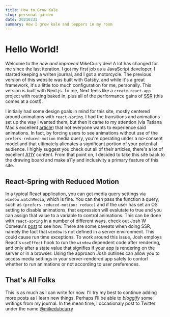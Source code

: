 ```yaml
---
title: How to Grow Kale
slug: personal-garden
date: 20210331
summary: How I grow kale and peppers in my room
---
```


# Hello World!
Welcome to the *new and improved* MikeCurry.dev! A lot has changed for me since the last iteration. I got my first job as a JavaScript developer, I started keeping a writen journal, and I got a motorcycle. The previous version of this website was built with Gatsby, and while it's a great framework, it's a little too much configuration for me, personally. This version is built with Next.js. To me, Next feels like a `create-react-app` project with routing baked in, plus all of the performance gains of <abbr title="server side rendering">SSR</abbr> (this comes at a cost!). 

I initially had some design goals in mind for this site, mostly centered around animations with `react-spring`. I had the transitions and animations set up the way I wanted them, but then it came to my attention (via Tatiana Mac's excellent [article](https://tatianamac.com/posts/prefers-reduced-motion/)) that not everyone wants to experience said animations. In fact, by forcing users to see animations without use of the `prefers-reduced-motion` media query, you're operating under a no-consent model and that ultimately alienates a significant portion of your potential audience. I highly suggest you check out all of their articles, there's a lot of excellent <abbr title="numeronym for accessability">A11Y</abbr> content. From that point on, I decided to take this site back to the drawing board and make a11y and inclusivity a primary feature of this site.

## React-Spring with Reduced Motion
In a typical React application, you can get media query settings via `window.watchMedia`, which is fine. You can then pass the function a query, such as `(prefers-reduced-motion: reduce)` and if the user has set an OS setting to disable animations, that expression will evalutate to true and you can assign that value to a variable to control animations. This can be done with `react-spring` in a number of different ways, check out Josh W Comeau's [post](https://www.joshwcomeau.com/react/prefers-reduced-motion/) to see how. There are some caveats when doing SSR, namely the fact that `window` is not defined in a server environment. This could cause run time exceptions. To work around this issue, Josh employs React's `useEffect` hook to run the `window` dependent code after rendering, and only after a state value that signifies if your app is rendering on the server or in a browser. Using the approach Josh outlines can allow you to access media settings in your server-rendered app safely to contorl whether to run animations or not according to user preferences.

## That's All Folks
This is as much as I can write for now. I'll try my best to continue adding more posts as I learn new things. Perhaps I'll be able to *bloggify* some writings from my journal. In the mean time, I occasionaly post to Twitter under the name [@mikedubcurry](https://twitter.com/mikedubcurry)

